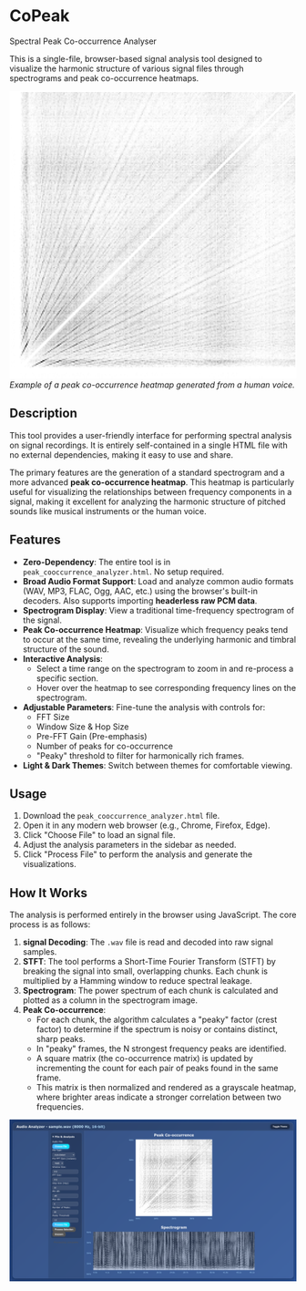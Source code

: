 # CoPeak
Spectral Peak Co-occurrence Analyser

This is a single-file, browser-based signal analysis tool designed to visualize the harmonic structure of various signal files through spectrograms and peak co-occurrence heatmaps.

![Peak Co-occurrence Heatmap Example](cooccurrence.png)
*Example of a peak co-occurrence heatmap generated from a human voice.*

## Description

This tool provides a user-friendly interface for performing spectral analysis on signal recordings. It is entirely self-contained in a single HTML file with no external dependencies, making it easy to use and share.

The primary features are the generation of a standard spectrogram and a more advanced **peak co-occurrence heatmap**. This heatmap is particularly useful for visualizing the relationships between frequency components in a signal, making it excellent for analyzing the harmonic structure of pitched sounds like musical instruments or the human voice.

## Features

- **Zero-Dependency**: The entire tool is in `peak_cooccurrence_analyzer.html`. No setup required.
- **Broad Audio Format Support**: Load and analyze common audio formats (WAV, MP3, FLAC, Ogg, AAC, etc.) using the browser's built-in decoders. Also supports importing **headerless raw PCM data**.
- **Spectrogram Display**: View a traditional time-frequency spectrogram of the signal.
- **Peak Co-occurrence Heatmap**: Visualize which frequency peaks tend to occur at the same time, revealing the underlying harmonic and timbral structure of the sound.
- **Interactive Analysis**:
    - Select a time range on the spectrogram to zoom in and re-process a specific section.
    - Hover over the heatmap to see corresponding frequency lines on the spectrogram.
- **Adjustable Parameters**: Fine-tune the analysis with controls for:
    - FFT Size
    - Window Size & Hop Size
    - Pre-FFT Gain (Pre-emphasis)
    - Number of peaks for co-occurrence
    - "Peaky" threshold to filter for harmonically rich frames.
- **Light & Dark Themes**: Switch between themes for comfortable viewing.

## Usage

1.  Download the `peak_cooccurrence_analyzer.html` file.
2.  Open it in any modern web browser (e.g., Chrome, Firefox, Edge).
3.  Click "Choose File" to load an signal file.
4.  Adjust the analysis parameters in the sidebar as needed.
5.  Click "Process File" to perform the analysis and generate the visualizations.

## How It Works

The analysis is performed entirely in the browser using JavaScript. The core process is as follows:

1.  **signal Decoding**: The `.wav` file is read and decoded into raw signal samples.
2.  **STFT**: The tool performs a Short-Time Fourier Transform (STFT) by breaking the signal into small, overlapping chunks. Each chunk is multiplied by a Hamming window to reduce spectral leakage.
3.  **Spectrogram**: The power spectrum of each chunk is calculated and plotted as a column in the spectrogram image.
4.  **Peak Co-occurrence**:
    - For each chunk, the algorithm calculates a "peaky" factor (crest factor) to determine if the spectrum is noisy or contains distinct, sharp peaks.
    - In "peaky" frames, the N strongest frequency peaks are identified.
    - A square matrix (the co-occurrence matrix) is updated by incrementing the count for each pair of peaks found in the same frame.
    - This matrix is then normalized and rendered as a grayscale heatmap, where brighter areas indicate a stronger correlation between two frequencies.

![Screen Shot](Screenshot.png)      

